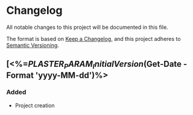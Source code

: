 # Changelog

All notable changes to this project will be documented in this file.

The format is based on [Keep a Changelog](https://keepachangelog.com/en/1.0.0/),
and this project adheres to [Semantic Versioning](https://semver.org/spec/v2.0.0.html).

## [<%=$PLASTER_PARAM_InitialVersion%>] - <%=$(Get-Date -Format 'yyyy-MM-dd')%>

### Added

- Project creation